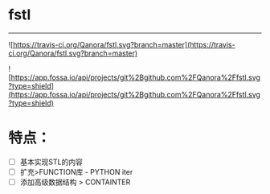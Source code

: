 # fstl

---

![https://travis-ci.org/Qanora/fstl.svg?branch=master](https://travis-ci.org/Qanora/fstl.svg?branch=master)

![https://app.fossa.io/api/projects/git%2Bgithub.com%2FQanora%2Ffstl.svg?type=shield](https://app.fossa.io/api/projects/git%2Bgithub.com%2FQanora%2Ffstl.svg?type=shield)

# 特点：

- [ ]  基本实现STL的内容
- [ ]  扩充>FUNCTION库 - PYTHON iter
- [ ]  添加高级数据结构 > CONTAINTER